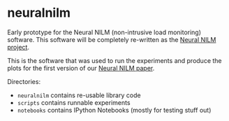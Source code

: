 # neuralnilm

Early prototype for the Neural NILM (non-intrusive load monitoring)
software.  This software will be completely re-written as the [Neural
NILM project](https://github.com/JackKelly/neuralnilm).

This is the software that was used to run the experiments and produce
the plots for the first version of our 
[Neural NILM paper](http://arxiv.org/abs/1507.06594).

Directories:

* `neuralnilm` contains re-usable library code
* `scripts` contains runnable experiments
* `notebooks` contains IPython Notebooks (mostly for testing stuff
  out)
  
